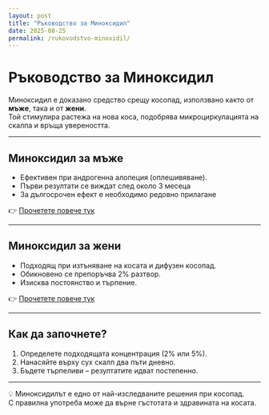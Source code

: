 ```yaml
---
layout: post
title: "Ръководство за Миноксидил"
date: 2025-08-25
permalink: /rukovodstvo-minoxidil/
---
```


# Ръководство за Миноксидил

Миноксидил е доказано средство срещу косопад, използвано както от **мъже**, така и от **жени**.  
Той стимулира растежа на нова коса, подобрява микроциркулацията на скалпа и връща увереността.  

---

## Миноксидил за мъже
- Ефективен при андрогенна алопеция (оплешивяване).  
- Първи резултати се виждат след около 3 месеца  
- За дългосрочен ефект е необходимо редовно прилагане
  
👉 [Прочетете повече тук](/minoxidilbg/2025/08/18/minoxidil-za-mazhe.html)

---

## Миноксидил за жени
- Подходящ при изтъняване на косата и дифузен косопад.  
- Обикновено се препоръчва 2% разтвор.  
- Изисква постоянство и търпение.
  
👉 [Прочетете повече тук](/minoxidilbg/minoxidil-za-zheni)

---

## Как да започнете?
1. Определете подходящата концентрация (2% или 5%).  
2. Нанасяйте върху сух скалп два пъти дневно.  
3. Бъдете търпеливи – резултатите идват постепенно.  

---

💡 Миноксидилът е едно от най-изследваните решения при косопад.  
С правилна употреба може да върне гъстотата и здравината на косата.  
